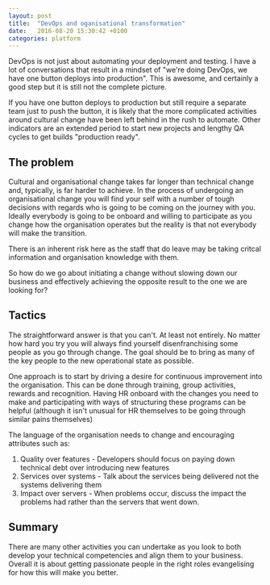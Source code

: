 ```yaml
---
layout: post
title:  "DevOps and oganisational transformation"
date:   2016-08-20 15:30:42 +0100
categories: platform
---
```

DevOps is not just about automating your deployment and testing. I have a lot of conversations
that result in a mindset of "we're doing DevOps, we have one button deploys into production". This is 
awesome, and certainly a good step but it is still not the complete picture.
<!--more-->
If you have one button deploys to production but still require a separate team just to push the button, 
it is likely that the more complicated activities around cultural change have been left behind in the 
rush to automate. Other indicators are an extended period to start new projects and lengthy QA cycles
to get builds "production ready". 

## The problem
Cultural and organisational change takes far longer than technical change and, typically, is far harder 
to achieve. In the process of undergoing an organisational change you will find your self with a number
of tough decisions with regards who is going to be coming on the journey with you. Ideally everybody is
going to be onboard and willing to participate as you change how the organisation operates but the 
reality is that not everybody will make the transition. 

There is an inherent risk here as the staff that do leave may be taking critcal information and 
organisation knowledge with them. 

So how do we go about initiating a change without slowing down our business and effectively achieving
the opposite result to the one we are looking for?

## Tactics
The straightforward answer is that you can't. At least not entirely. No matter how hard you try you will
always find yourself disenfranchising some people as you go through change. The goal should be to bring
as many of the key people to the new operational state as possible.

One approach is to start by driving a desire for continuous improvement into the organisation. This can 
be done through training, group activities, rewards and recognition. Having HR onboard with the changes 
you need to make and participating with ways of structuring these programs can be helpful (although it 
isn't unusual for HR themselves to be going through similar pains themselves)

The language of the organisation needs to change and encouraging attributes 
such as:
1) Quality over features - Developers should focus on paying down technical debt over introducing new 
features
2) Services over systems - Talk about the services being delivered not the systems delivering them
3) Impact over servers - When problems occur, discuss the impact the problems had rather than the servers
that went down.

## Summary
There are many other activities you can undertake as you look to both develop your technical competencies
and align them to your business. Overall it is about getting passionate people in the right roles
evangelising for how this will make you better.


